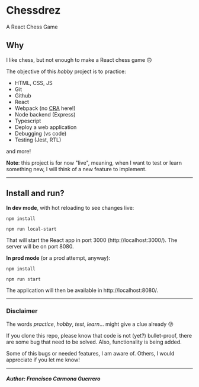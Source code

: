 # Chessdrez
A React Chess Game

## Why

I like chess, but not enough to make a React chess game 🙃

The objective of this *hobby* project is to practice:

* HTML, CSS, JS
* Git
* Github
* React
* Webpack (no [CRA](https://create-react-app.dev/) here!)
* Node backend (Express)
* Typescript
* Deploy a web application
* Debugging (vs code)
* Testing (Jest, RTL)

and more!

**Note**: this project is for now "live", meaning, when I want to test or learn something new, I will think of a new feature to implement. 

<hr>

## Install and run?

**In dev mode**, with hot reloading to see changes live:

`npm install`

`npm run local-start`

That will start the React app in port 3000 (http://localhost:3000/). The server will be on port 8080.

**In prod mode** (or a prod attempt, anyway):

`npm install`

`npm run start`

The application will then be available in http://localhost:8080/.


<hr>

### Disclaimer

The words *practice*, *hobby*, *test*, *learn*... might give a clue already 😜

If you clone this repo, please know that code is not (yet?) bullet-proof, there are some bug that need to be solved. Also, functionality is being added.

Some of this bugs or needed features, I am aware of. Others, I would appreciate if you let me know!

<hr>

##### Author: Francisco Carmona Guerrero